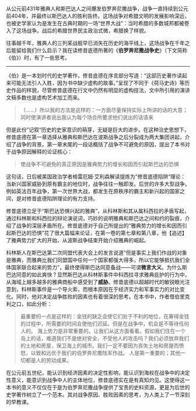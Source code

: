 从公元前431年雅典人和斯巴达人之间爆发伯罗奔尼撒战争，战争一直持续到公元前404年，并最终以斯巴达人的胜利告终。这场战争对希腊文明的发展影响深远，也被史学家认为是发生在古典时期的一场“世界大战”：当时希腊的多数城邦都被卷入了这场战争。战后的希腊世界民主政治式微，希腊换了样貌。

往事越千年，雅典人的三列桨战舰早已消失在历史的海平线上，这场战争在千年之后能留给我们什么启示？我在读修昔底德所著的《**伯罗奔尼撒战争史**》（下文简称《伯》）时，有了一些思考。

---

《伯》是一本划时代的史学著作，修昔底德在序言部分写道：“这部历史著作读起来可能无法引人入胜，因为书中缺少虚构的故事。”呈现了不同于《荷马史诗》等历史作品的样貌，尽管修昔底德在行文中仍然有明显的虚构技法，文中所引用的演讲文稿多数也是虚构艺术加工而来。

>（……）所以我的方法是这样的：一方面尽量保持实际上所讲的话的大意；同时使演讲者说出我认为每个场合所要求他们说出的话语来

但是此份”记叙“历史的史家意识的萌芽，无疑是巨大的进步。在这种治史思想下，修昔底德在第一章选择从雅典和斯巴达在波斯战争之后分裂成为两大集团讲起，介绍了战争的背景。第一章末尾的一段话概括了战争不可避免的原因，提出了本书对于战争原因解释的论证核心：
>使战争不可避免的真正原因是雅典势力的增长和因而引起斯巴达的恐惧

这句话，日后被美国政治学者格雷厄姆·艾利森解读提炼为”修昔底德陷阱“理论：当新兴国家威胁到原有霸主的地位时，战争往往一触即发。后世的许多大型战争，例如英法百年战争，第一次世界大战，都发生在原秩序的霸主和新兴起的国家之间，是对修昔底德陷阱理论的有力支持。

修昔底德立足于“斯巴达恐惧兴起的雅典”，从科林斯和其从属科西拉的矛盾写起，通过科林斯和科西拉的辩论演说词，巧妙的说明雅典和斯巴达之间和约的裂痕，介绍了战争的深层矛盾所在。修昔底德对于自己所提出的“雅典势力的增长和因而引起斯巴达的恐惧”花了很大篇幅来论证，在第一卷的第七章和第八章，他【追述】了雅典势力扩大的开始，从波斯战争结束开始介绍雅典的崛起。

科林斯人在斯巴达第二次同盟代表大会上的发言说道“但是事实上我们作战的对象是雅典，而雅典比我们同盟国中任何一个国家都强大得多，所以它能够抵抗我们全体国家联合起来的势力”，最终使得斯巴达同意备战——可谓**微言大义**。为什么斯巴达同意的如此爽快？显然斯巴达从科林斯事件中科西拉寻求雅典庇护的行为中，从海域上越多越多的雅典商船中感受到了**威胁**。修昔底德以超越时代的敏锐眼光注意到，科林斯事件是一个导火索，而根本原因在于经济实力和军事实力的对比变化。同时，他对决定战争胜败的因素也有着很深的思考。在本书中，作者借伯里克利之口，如此分析：
> 最重要的一点是这样的：金钱的缺乏会使它们处于不利的地位，在筹得金钱的过程中，所需要的时间会使他们迟延。但是在战争中，机会是不等待任何人的。
> 海上势力是非常重要的。让我们从这方面看看。假如我们住在一个岛上的话，难道我们不是绝对安全，不受他人的攻击吗？我们必须放弃我们的土地和房屋，保卫海上的城市。我们一定不要因为丧失土地和房屋而愤怒，以致和远优于我们的伯罗奔尼撒陆军作战。
> 人是第一重要的；其他一切都是人的劳动成果。

在公元前五世纪，能认识到经济因素的决定性影响，能认识到海权在战争中的决定性意义，能意识到战争中人的主体地位，修昔底德实在是有真知灼见。这使得这一本书的意义不仅仅在于是为伯罗奔尼撒战争提供了宝贵的史料资源，更是为后世的史学著作树立了一个范本。其对战争原因、胜败因素的思考，为人类上了一节深刻的早教课。


